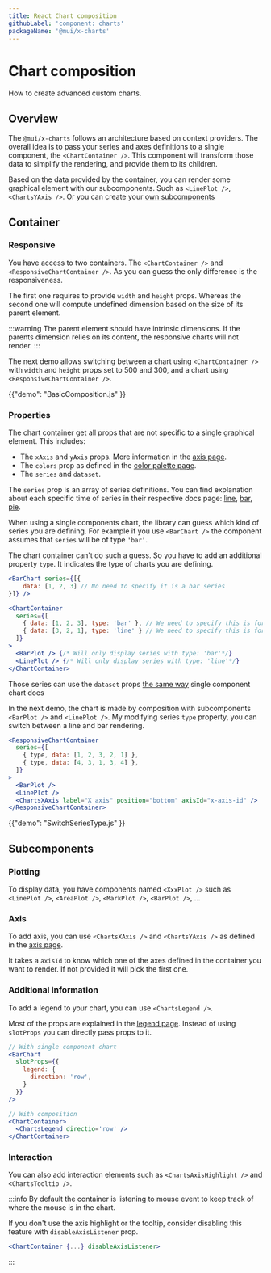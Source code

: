 ```yaml
---
title: React Chart composition
githubLabel: 'component: charts'
packageName: '@mui/x-charts'
---
```


# Chart composition

<p class="description">How to create advanced custom charts.</p>

## Overview

The `@mui/x-charts` follows an architecture based on context providers.
The overall idea is to pass your series and axes definitions to a single component, the `<ChartContainer />`.
This component will transform those data to simplify the rendering, and provide them to its children.

Based on the data provided by the container, you can render some graphical element with our subcomponents.
Such as `<LinePlot />`, `<ChartsYAxis />`. Or you can create your [own subcomponents](/x/react-charts/components/)

## Container

### Responsive

You have access to two containers.
The `<ChartContainer />` and `<ResponsiveChartContainer />`.
As you can guess the only difference is the responsiveness.

The first one requires to provide `width` and `height` props.
Whereas the second one will compute undefined dimension based on the size of its parent element.

:::warning
The parent element should have intrinsic dimensions.
If the parents dimension relies on its content, the responsive charts will not render.
:::

The next demo allows switching between a chart using `<ChartContainer />` with `width` and `height` props set to 500 and 300,
and a chart using `<ResponsiveChartContainer />`.

{{"demo": "BasicComposition.js" }}

### Properties

The chart container get all props that are not specific to a single graphical element.
This includes:

- The `xAxis` and `yAxis` props. More information in the [axis page](/x/react-charts/axis/).
- The `colors` prop as defined in the [color palette page](/x/react-charts/styling/#color-palette).
- The `series` and `dataset`.

The `series` prop is an array of series definitions.
You can find explanation about each specific time of series in their respective docs page: [line](/x/react-charts/lines/), [bar](/x/react-charts/bars/), [pie](/x/react-charts/pie/).

When using a single components chart, the library can guess which kind of series you are defining.
For example if you use `<BarChart />` the component assumes that `series` will be of type `'bar'`.

The chart container can't do such a guess.
So you have to add an additional property `type`.
It indicates the type of charts you are defining.

```jsx
<BarChart series={[{
    data: [1, 2, 3] // No need to specify it is a bar series
}]} />

<ChartContainer
  series={[
    { data: [1, 2, 3], type: 'bar' }, // We need to specify this is for bar chart
    { data: [3, 2, 1], type: 'line' } // We need to specify this is for line chart
  ]}
>
  <BarPlot /> {/* Will only display series with type: 'bar'*/}
  <LinePlot /> {/* Will only display series with type: 'line'*/}
</ChartContainer>
```

Those series can use the `dataset` props [the same way](/x/react-charts/bars/#using-a-dataset) single component chart does

In the next demo, the chart is made by composition with subcomponents `<BarPlot />` and `<LinePlot />`.
My modifying series `type` property, you can switch between a line and bar rendering.

```jsx
<ResponsiveChartContainer
  series={[
    { type, data: [1, 2, 3, 2, 1] },
    { type, data: [4, 3, 1, 3, 4] },
  ]}
>
  <BarPlot />
  <LinePlot />
  <ChartsXAxis label="X axis" position="bottom" axisId="x-axis-id" />
</ResponsiveChartContainer>
```

{{"demo": "SwitchSeriesType.js" }}

## Subcomponents

### Plotting

To display data, you have components named `<XxxPlot />` such as `<LinePlot />`, `<AreaPlot />`, `<MarkPlot />`, `<BarPlot />`, ...

### Axis

To add axis, you can use `<ChartsXAxis />` and `<ChartsYAxis />` as defined in the [axis page](/x/react-charts/axis/#composition).

It takes a `axisId` to know which one of the axes defined in the container you want to render. If not provided it will pick the first one.

### Additional information

To add a legend to your chart, you can use `<ChartsLegend />`.

Most of the props are explained in the [legend page](/x/react-charts/legend/).
Instead of using `slotProps` you can directly pass props to it.

```jsx
// With single component chart
<BarChart
  slotProps={{
    legend: {
      direction: 'row',
    }
  }}
/>

// With composition
<ChartContainer>
  <ChartsLegend directio='row' />
</ChartContainer>
```

### Interaction

You can also add interaction elements such as `<ChartsAxisHighlight />` and `<ChartsTooltip />`.

:::info
By default the container is listening to mouse event to keep track of where the mouse is in the chart.

If you don't use the axis highlight or the tooltip, consider disabling this feature with `disableAxisListener` prop.

```jsx
<ChartContainer {...} disableAxisListener>
```

:::
